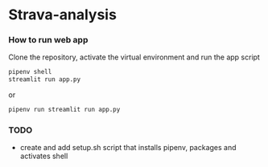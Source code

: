 # Strava-analysis

### How to run web app

Clone the repository, activate the virtual environment and run the app script
```bash
pipenv shell
streamlit run app.py
```
or
```bash
pipenv run streamlit run app.py
```

### TODO
* create and add setup.sh script that installs pipenv, packages and activates shell
